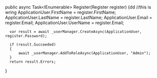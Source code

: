   public async Task<IEnumerable<IdentityError>> Register(Register register)
  {dd
  //this is wring
      ApplicationUser.FirstName = register.FirstName;
      ApplicationUser.LastName = register.LastName;
      ApplicationUser.Email = register.Email;
      ApplicationUser.UserName = register.Email;

      var result = await _userManager.CreateAsync(ApplicationUser, register.Password);

      if (result.Succeeded)
      {
          await _userManager.AddToRoleAsync(ApplicationUser, "Admin");
      }
      return result.Errors;
  }
